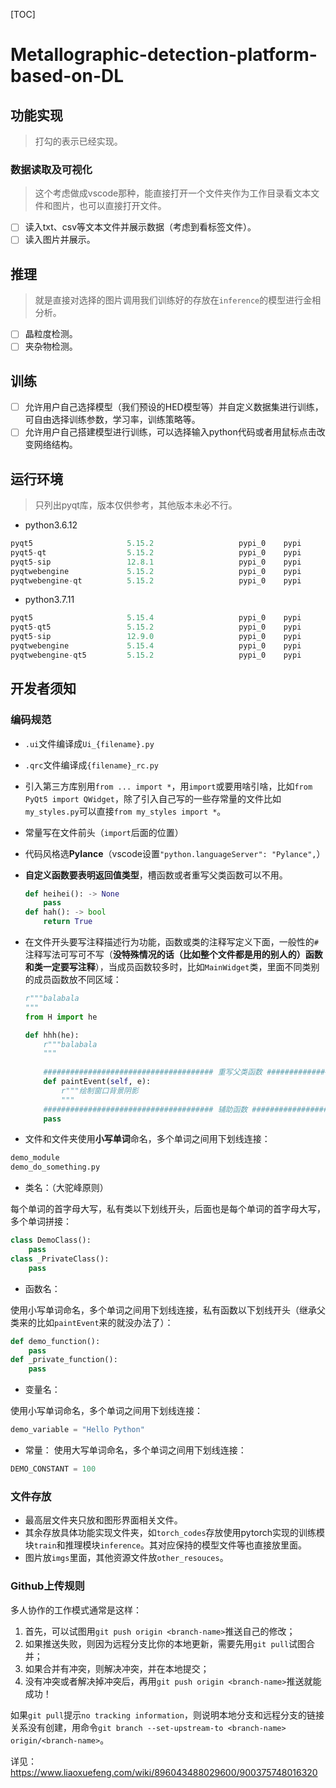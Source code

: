 [TOC]

# Metallographic-detection-platform-based-on-DL

## 功能实现

> 打勾的表示已经实现。

### 数据读取及可视化

> 这个考虑做成vscode那种，能直接打开一个文件夹作为工作目录看文本文件和图片，也可以直接打开文件。

- [ ] 读入txt、csv等文本文件并展示数据（考虑到看标签文件）。
- [ ] 读入图片并展示。

## 推理

> 就是直接对选择的图片调用我们训练好的存放在`inference`的模型进行金相分析。

- [ ] 晶粒度检测。
- [ ] 夹杂物检测。

## 训练

- [ ] 允许用户自己选择模型（我们预设的HED模型等）并自定义数据集进行训练，可自由选择训练参数，学习率，训练策略等。
- [ ] 允许用户自己搭建模型进行训练，可以选择输入python代码或者用鼠标点击改变网络结构。
## 运行环境

> 只列出pyqt库，版本仅供参考，其他版本未必不行。

- python3.6.12  

```python
pyqt5                     5.15.2                   pypi_0    pypi
pyqt5-qt                  5.15.2                   pypi_0    pypi
pyqt5-sip                 12.8.1                   pypi_0    pypi
pyqtwebengine             5.15.2                   pypi_0    pypi
pyqtwebengine-qt          5.15.2                   pypi_0    pypi
```

- python3.7.11

```python
pyqt5                     5.15.4                   pypi_0    pypi 
pyqt5-qt5                 5.15.2                   pypi_0    pypi 
pyqt5-sip                 12.9.0                   pypi_0    pypi 
pyqtwebengine             5.15.4                   pypi_0    pypi 
pyqtwebengine-qt5         5.15.2                   pypi_0    pypi 
```



## 开发者须知

### 编码规范

- `.ui`文件编译成`Ui_{filename}.py`

- `.qrc`文件编译成`{filename}_rc.py`

- 引入第三方库别用`from ... import *`，用`import`或要用啥引啥，比如`from PyQt5 import QWidget`，除了引入自己写的一些存常量的文件比如`my_styles.py`可以直接`from my_styles import *`。

- 常量写在文件前头（`import`后面的位置）

- 代码风格选**Pylance**（vscode设置`"python.languageServer": "Pylance",`）

- **自定义函数要表明返回值类型**，槽函数或者重写父类函数可以不用。

  ```python
  def heihei(): -> None
      pass
  def hah(): -> bool
      return True
  ```

- 在文件开头要写注释描述行为功能，函数或类的注释写定义下面，一般性的`#`注释写法可写可不写（**没特殊情况的话（比如整个文件都是用的别人的）函数和类一定要写注释**），当成员函数较多时，比如`MainWidget`类，里面不同类别的成员函数放不同区域：

  ```python
  r"""balabala
  """
  from H import he
  
  def hhh(he):
      r"""balabala
      """
      
      ###################################### 重写父类函数 ######################################
      def paintEvent(self, e):
          r"""绘制窗口背景阴影
          """
      ###################################### 辅助函数 ######################################
      pass
  ```

- 文件和文件夹使用**小写单词**命名，多个单词之间用下划线连接：

```python
demo_module
demo_do_something.py
```

- 类名：（大驼峰原则）

每个单词的首字母大写，私有类以下划线开头，后面也是每个单词的首字母大写，多个单词拼接：

```python
class DemoClass():
	pass
class _PrivateClass():
	pass
```

- 函数名：

使用小写单词命名，多个单词之间用下划线连接，私有函数以下划线开头（继承父类来的比如`paintEvent`来的就没办法了）：

```python
def demo_function():
	pass
def _private_function():
	pass
```

- 变量名：

使用小写单词命名，多个单词之间用下划线连接：

```python
demo_variable = "Hello Python"
```

- 常量：
  使用大写单词命名，多个单词之间用下划线连接：

```python
DEMO_CONSTANT = 100
```

### 文件存放

- 最高层文件夹只放和图形界面相关文件。
- 其余存放具体功能实现文件夹，如`torch_codes`存放使用pytorch实现的训练模块`train`和推理模块`inference`。其对应保持的模型文件等也直接放里面。
- 图片放`imgs`里面，其他资源文件放`other_resouces`。

### Github上传规则

多人协作的工作模式通常是这样：

1. 首先，可以试图用`git push origin <branch-name>`推送自己的修改；
2. 如果推送失败，则因为远程分支比你的本地更新，需要先用`git pull`试图合并；
3. 如果合并有冲突，则解决冲突，并在本地提交；
4. 没有冲突或者解决掉冲突后，再用`git push origin <branch-name>`推送就能成功！

如果`git pull`提示`no tracking information`，则说明本地分支和远程分支的链接关系没有创建，用命令`git branch --set-upstream-to <branch-name> origin/<branch-name>`。

详见：https://www.liaoxuefeng.com/wiki/896043488029600/900375748016320

